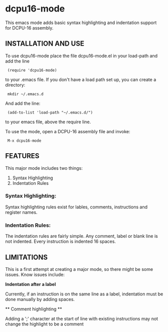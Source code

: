 # dcpu16-mode

This emacs mode adds basic syntax highlighting and indentation support
for DCPU-16 assembly.

## INSTALLATION AND USE

To use dcpu16-mode place the file dcpu16-mode.el in your load-path and
add the line

     (require 'dcpu16-mode) 

to your .emacs file. If you don't have a load path set up, you can
create a directory:

     mkdir ~/.emacs.d

And add the line:

     (add-to-list 'load-path "~/.emacs.d/")

to your emacs file, above the require line.

To use the mode, open a DCPU-16 assembly file and invoke:
     
     M-x dcpu16-mode

## FEATURES

This major mode includes two things:

1. Syntax Highlighting
2. Indentation Rules

### Syntax Highlighting:

Syntax highlighting rules exist for lables, comments, instructions and 
register names.

### Indentation Rules:

The indentation rules are fairly simple. Any comment, label or blank
line is not indented. Every instruction is indented 16 spaces.

## LIMITATIONS 

This is a first attempt at creating a major mode, so there might be
some issues. Know issues include:

**Indentation after a label**
  
Currently, if an instruction is on the same line as a label,
indentation must be done manually by adding spaces.

** Comment highlighting **

  Adding a ';' character at the start of line with existing
  instructions may not change the highlight to be a comment
